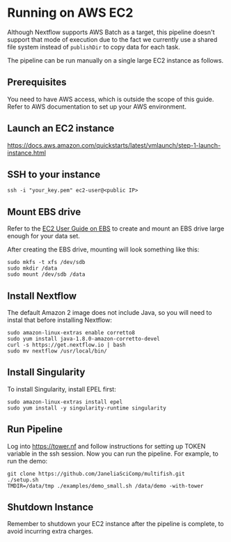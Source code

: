 # Running on AWS EC2

Although Nextflow supports AWS Batch as a target, this pipeline doesn't support that mode of execution due to the fact we currently use a shared file system instead of `publishDir` to copy data for each task. 

The pipeline can be run manually on a single large EC2 instance as follows.

## Prerequisites

You need to have AWS access, which is outside the scope of this guide. Refer to AWS documentation to set up your AWS environment.

## Launch an EC2 instance

https://docs.aws.amazon.com/quickstarts/latest/vmlaunch/step-1-launch-instance.html

## SSH to your instance

    ssh -i "your_key.pem" ec2-user@<public IP>

## Mount EBS drive

Refer to the [EC2 User Guide on EBS](https://docs.aws.amazon.com/AWSEC2/latest/UserGuide/ebs-using-volumes.html) to create and mount an EBS drive large enough for your data set.

After creating the EBS drive, mounting will look something like this:

    sudo mkfs -t xfs /dev/sdb
    sudo mkdir /data
    sudo mount /dev/sdb /data

## Install Nextflow

The default Amazon 2 image does not include Java, so you will need to instal that before installing Nextflow:

    sudo amazon-linux-extras enable corretto8
    sudo yum install java-1.8.0-amazon-corretto-devel
    curl -s https://get.nextflow.io | bash
    sudo mv nextflow /usr/local/bin/

## Install Singularity

To install Singularity, install EPEL first:

    sudo amazon-linux-extras install epel
    sudo yum install -y singularity-runtime singularity

## Run Pipeline

Log into https://tower.nf and follow instructions for setting up TOKEN variable in the ssh session. Now you can run the pipeline. For example, to run the demo:

    git clone https://github.com/JaneliaSciComp/multifish.git
    ./setup.sh
    TMDIR=/data/tmp ./examples/demo_small.sh /data/demo -with-tower

## Shutdown Instance

Remember to shutdown your EC2 instance after the pipeline is complete, to avoid incurring extra charges.
